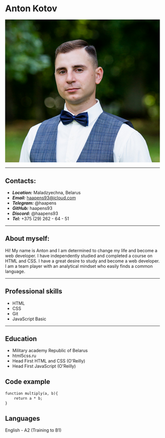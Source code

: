 
# Anton Kotov
![alt-not found](https://github.com/haapens93/rsschool-cv/blob/rsschool-cv-html/images/808_cr.jpg)

************

## Contacts: 
* ***Location:*** Maladzyechna, Belarus
* ***Email:*** haapens93@icloud.com
* ***Telegram:*** @haapens
* ***GitHub:*** haapens93
* ***Discord:*** @haapens93
* ***Tel:*** +375 (29) 262 - 64 - 51

************

## About myself: 
Hi! My name is Anton and I am determined to change my life and become a web developer. I have independently studied and completed a course on HTML and CSS. I have a great desire to study and become a web developer. I am a team player with an analytical mindset who easily finds a common language. 

************

## Professional skills
* HTML
* CSS
* Git
* JavaScript Basic

************

## Education
* Military academy Republic of Belarus
* html5css.ru
* Head First HTML and CSS (O'Reilly)
* Head First JavaScript (O'Reilly)

## Code example

``` 
function multiply(a, b){
    return a * b;
}

```

## Languages

English - A2 (Training to B1)